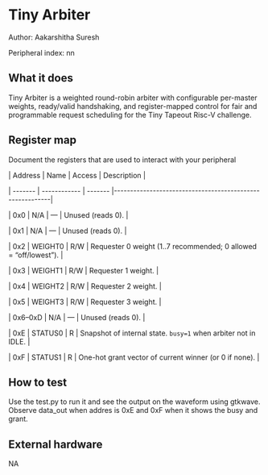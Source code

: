 <!---

This file is used to generate your project datasheet. Please fill in the information below and delete any unused
sections.

The peripheral index is the number TinyQV will use to select your peripheral.  You will pick a free
slot when raising the pull request against the main TinyQV repository, and can fill this in then.  You
also need to set this value as the PERIPHERAL_NUM in your test script.
You can also include images in this folder and reference them in the markdown. Each image must be less than
512 kb in size, and the combined size of all images must be less than 1 MB.
-->

# Tiny Arbiter
Author: Aakarshitha Suresh

Peripheral index: nn

## What it does

Tiny Arbiter is a weighted round-robin arbiter with configurable per-master weights, ready/valid handshaking, and register-mapped control for fair and programmable request scheduling for the Tiny Tapeout Risc-V challenge.

## Register map

Document the registers that are used to interact with your peripheral

| Address | Name         |  Access | Description                                              |

| ------- | ------------ | ------- |----------------------------------------------------------|

| 0x0     | N/A      | —   | Unused (reads 0).                                                |

| 0x1     | N/A      | —   | Unused (reads 0).                                                |

| 0x2     | WEIGHT0  | R/W | Requester 0 weight (1..7 recommended; 0 allowed = “off/lowest”). |

| 0x3     | WEIGHT1  | R/W | Requester 1 weight.                                              |

| 0x4     | WEIGHT2  | R/W | Requester 2 weight.                                              |

| 0x5     | WEIGHT3  | R/W | Requester 3 weight.                                              |

| 0x6–0xD | N/A      | —   | Unused (reads 0).                                                |

| 0xE     | STATUS0  | R   | Snapshot of internal state. `busy=1` when arbiter not in IDLE.   |

| 0xF     | STATUS1  | R   | One-hot grant vector of current winner (or 0 if none).           |

                                                    

## How to test
Use the test.py to run it and see the output on the waveform using gtkwave. Observe data_out when addres is 0xE and 0xF when it shows the busy and grant.

## External hardware
NA

